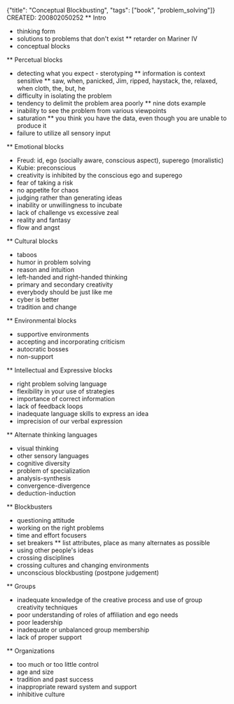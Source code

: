 {"title": "Conceptual Blockbusting", "tags": ["book", "problem_solving"]}
CREATED: 200802050252
** Intro
 * thinking form
 * solutions to problems that don't exist
 ** retarder on Mariner IV
 * conceptual blocks

** Percetual blocks
 * detecting what you expect - sterotyping
 ** information is context sensitive
 ** saw, when, panicked, Jim, ripped, haystack, the, relaxed, when cloth, the, but, he
 * difficulty in isolating the problem
 * tendency to delimit the problem area poorly
 ** nine dots example
 * inability to see the problem from various viewpoints
 * saturation
 ** you think you have the data, even though you are unable to produce it
 * failure to utilize all sensory input

** Emotional blocks
 * Freud: id, ego (socially aware, conscious aspect), superego (moralistic)
 * Kubie: preconscious
 * creativity is inhibited by the conscious ego and superego
 * fear of taking a risk
 * no appetite for chaos
 * judging rather than generating ideas
 * inability or unwillingness to incubate
 * lack of challenge vs excessive zeal
 * reality and fantasy
 * flow and angst

** Cultural blocks
 * taboos
 * humor in problem solving
 * reason and intuition
 * left-handed and right-handed thinking
 * primary and secondary creativity
 * everybody should be just like me
 * cyber is better
 * tradition and change

** Environmental blocks
 * supportive environments
 * accepting and incorporating criticism
 * autocratic bosses
 * non-support

** Intellectual and Expressive blocks
 * right problem solving language
 * flexibility in your use of strategies
 * importance of correct information
 * lack of feedback loops
 * inadequate language skills to express an idea
 * imprecision of our verbal expression

** Alternate thinking languages
 * visual thinking
 * other sensory languages
 * cognitive diversity
 * problem of specialization
 * analysis-synthesis
 * convergence-divergence
 * deduction-induction

** Blockbusters
 * questioning attitude
 * working on the right problems
 * time and effort focusers
 * set breakers
 ** list attributes, place as many alternates as possible
 * using other people's ideas
 * crossing disciplines
 * crossing cultures and changing environments
 * unconscious blockbusting (postpone judgement)

** Groups
 * inadequate knowledge of the creative process and use of group creativity techniques
 * poor understanding of roles of affiliation and ego needs
 * poor leadership
 * inadequate or unbalanced group membership
 * lack of proper support

** Organizations
 * too much or too little control
 * age and size
 * tradition and past success
 * inappropriate reward system and support
 * inhibitive culture

